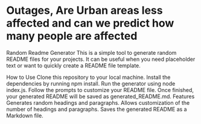 # Outages, Are Urban areas less affected and can we predict how many people are affected

Random Readme Generator This is a simple tool to generate random README files for your projects. It can be useful when you need placeholder text or want to quickly create a README file template.

How to Use Clone this repository to your local machine. Install the dependencies by running npm install. Run the generator using node index.js. Follow the prompts to customize your README file. Once finished, your generated README will be saved as generated_README.md. Features Generates random headings and paragraphs. Allows customization of the number of headings and paragraphs. Saves the generated README as a Markdown file.
